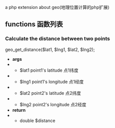 a php extension about geo(地理位置计算的php扩展)
## functions 函数列表
### Calculate the distance between two points
geo_get_distance($lat1, $lng1, $lat2, $lng2);
- **args** 
- - $lat1 point1's latitude  点1纬度 
- - $lng1 point1's longitude 点1经度 
- - $lat2 point2's latitude  点2纬度 
- - $lng2 point2's longitude 点2经度
- **return**
- - double $distance 
